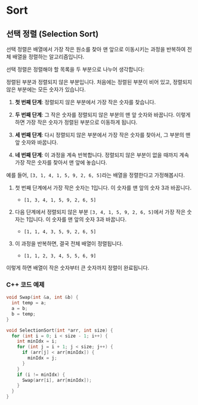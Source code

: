 # Sort

## 선택 정렬 (Selection Sort)
선택 정렬은 배열에서 가장 작은 원소를 찾아 맨 앞으로 이동시키는 과정을 반복하여 전체 배열을 정렬하는 알고리즘입니다.

선택 정렬은 정렬해야 할 목록을 두 부분으로 나누어 생각합니다: 

정렬된 부분과 정렬되지 않은 부분입니다. 처음에는 정렬된 부분이 비어 있고, 정렬되지 않은 부분에는 모든 숫자가 있습니다.

1. **첫 번째 단계**: 정렬되지 않은 부분에서 가장 작은 숫자를 찾습니다.
  
2. **두 번째 단계**: 그 작은 숫자를 정렬되지 않은 부분의 맨 앞 숫자와 바꿉니다. 이렇게 하면 가장 작은 숫자가 정렬된 부분으로 이동하게 됩니다.

3. **세 번째 단계**: 다시 정렬되지 않은 부분에서 가장 작은 숫자를 찾아서, 그 부분의 맨 앞 숫자와 바꿉니다.

4. **네 번째 단계**: 이 과정을 계속 반복합니다. 정렬되지 않은 부분이 없을 때까지 계속 가장 작은 숫자를 찾아서 맨 앞에 놓습니다.

예를 들어, `[3, 1, 4, 1, 5, 9, 2, 6, 5]`라는 배열을 정렬한다고 가정해봅시다.

1. 첫 번째 단계에서 가장 작은 숫자는 1입니다. 이 숫자를 맨 앞의 숫자 3과 바꿉니다.
   - `[1, 3, 4, 1, 5, 9, 2, 6, 5]`

2. 다음 단계에서 정렬되지 않은 부분 `[3, 4, 1, 5, 9, 2, 6, 5]`에서 가장 작은 숫자는 1입니다. 이 숫자를 맨 앞의 숫자 3과 바꿉니다.
   - `[1, 1, 4, 3, 5, 9, 2, 6, 5]`

3. 이 과정을 반복하면, 결국 전체 배열이 정렬됩니다.
   - `[1, 1, 2, 3, 4, 5, 5, 6, 9]`

이렇게 하면 배열이 작은 숫자부터 큰 숫자까지 정렬이 완료됩니다.

### C++ 코드 예제

```cpp
void Swap(int &a, int &b) {
  int temp = a;
  a = b;
  b = temp;
}

void SelectionSort(int *arr, int size) {
  for (int i = 0; i < size - 1; i++) {
    int minIdx = i;
    for (int j = i + 1; j < size; j++) {
      if (arr[j] < arr[minIdx]) {
        minIdx = j;
      }
    }
    if (i != minIdx) {
      Swap(arr[i], arr[minIdx]);
    }
  }
}

```
